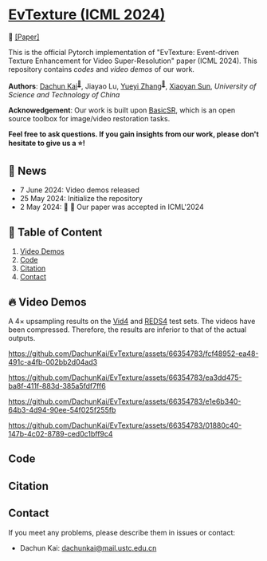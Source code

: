 # [EvTexture (ICML 2024)](https://icml.cc/virtual/2024/poster/34032)

<p align="left">
📃 <a href="https://drive.google.com/file/d/1RWptb35a-z-hwc3gZZY-FPd_G8g8Up1d/view?usp=sharing" target="_blank">[Paper]</a>
</p>

This is the official Pytorch implementation of "EvTexture: Event-driven Texture Enhancement for Video Super-Resolution" paper (ICML 2024).  This repository contains *codes* and *video demos* of our work.

**Authors**: [Dachun Kai](https://github.com/DachunKai/)<sup>[:email:️](mailto:dachunkai@mail.ustc.edu.cn)</sup>, Jiayao Lu, [Yueyi Zhang](https://scholar.google.com.hk/citations?user=LatWlFAAAAAJ&hl=zh-CN&oi=ao)<sup>[:email:️](mailto:zhyuey@ustc.edu.cn)</sup>, [Xiaoyan Sun](https://scholar.google.com/citations?user=VRG3dw4AAAAJ&hl=zh-CN), *University of Science and Technology of China*

**Acknowedgement**: Our work is built upon [BasicSR](https://github.com/XPixelGroup/BasicSR), which is an open source toolbox for image/video restoration tasks.

**Feel free to ask questions. If you gain insights from our work, please don't hesitate to give us a :star:!**

## :rocket: News
- 7 June 2024: Video demos released
- 25 May 2024: Initialize the repository
- 2 May 2024: :tada: :tada: Our paper was accepted in ICML'2024

## :bookmark: Table of Content
1. [Video Demos](#video-demos)
2. [Code](#code)
3. [Citation](#citation)
4. [Contact](#contact)

## :fire: Video Demos
A $4\times$ upsampling results on the [Vid4](https://paperswithcode.com/sota/video-super-resolution-on-vid4-4x-upscaling) and [REDS4](https://paperswithcode.com/dataset/reds) test sets. The videos have been compressed. Therefore, the results are inferior to that of the actual outputs.

https://github.com/DachunKai/EvTexture/assets/66354783/fcf48952-ea48-491c-a4fb-002bb2d04ad3

https://github.com/DachunKai/EvTexture/assets/66354783/ea3dd475-ba8f-411f-883d-385a5fdf7ff6

https://github.com/DachunKai/EvTexture/assets/66354783/e1e6b340-64b3-4d94-90ee-54f025f255fb

https://github.com/DachunKai/EvTexture/assets/66354783/01880c40-147b-4c02-8789-ced0c1bff9c4

## Code

## Citation

## Contact
If you meet any problems, please describe them in issues or contact:
* Dachun Kai: <dachunkai@mail.ustc.edu.cn>